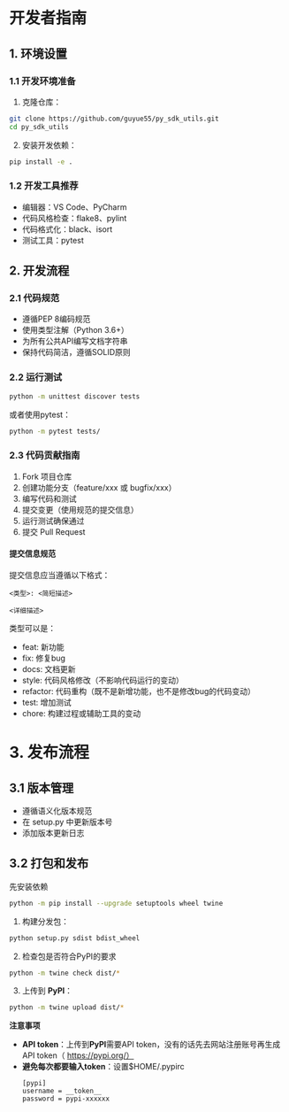 # 开发者指南

## 1. 环境设置

### 1.1 开发环境准备

1. 克隆仓库：
```bash
git clone https://github.com/guyue55/py_sdk_utils.git
cd py_sdk_utils
```

2. 安装开发依赖：
```bash
pip install -e .
```

### 1.2 开发工具推荐

- 编辑器：VS Code、PyCharm
- 代码风格检查：flake8、pylint
- 代码格式化：black、isort
- 测试工具：pytest

## 2. 开发流程

### 2.1 代码规范

- 遵循PEP 8编码规范
- 使用类型注解（Python 3.6+）
- 为所有公共API编写文档字符串
- 保持代码简洁，遵循SOLID原则

### 2.2 运行测试

```bash
python -m unittest discover tests
```

或者使用pytest：

```bash
python -m pytest tests/
```

### 2.3 代码贡献指南

1. Fork 项目仓库
2. 创建功能分支（feature/xxx 或 bugfix/xxx）
3. 编写代码和测试
4. 提交变更（使用规范的提交信息）
5. 运行测试确保通过
6. 提交 Pull Request

#### 提交信息规范

提交信息应当遵循以下格式：

```
<类型>: <简短描述>

<详细描述>
```

类型可以是：
- feat: 新功能
- fix: 修复bug
- docs: 文档更新
- style: 代码风格修改（不影响代码运行的变动）
- refactor: 代码重构（既不是新增功能，也不是修改bug的代码变动）
- test: 增加测试
- chore: 构建过程或辅助工具的变动

# 3. 发布流程

## 3.1 版本管理

- 遵循语义化版本规范
- 在 setup.py 中更新版本号
- 添加版本更新日志

## 3.2 打包和发布

先安装依赖
```bash
python -m pip install --upgrade setuptools wheel twine
```

1. 构建分发包：
```bash
python setup.py sdist bdist_wheel
```

2. 检查包是否符合PyPI的要求
```bash
python -m twine check dist/*
```

3. 上传到 **PyPI**：
```bash
python -m twine upload dist/*
```


**注意事项**

- **API token**：上传到**PyPI**需要API token，没有的话先去网站注册账号再生成API token（ https://pypi.org/）
- **避免每次都要输入token**：设置$HOME/.pypirc
    ```
    [pypi]
    username = __token__
    password = pypi-xxxxxx
    ```